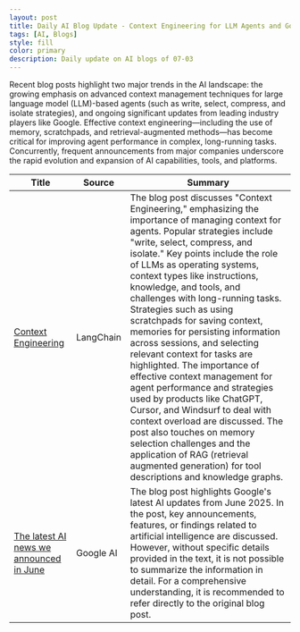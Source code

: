 ```yaml
---
layout: post
title: Daily AI Blog Update - Context Engineering for LLM Agents and Google's Latest AI Developments
tags: [AI, Blogs]
style: fill
color: primary
description: Daily update on AI blogs of 07-03
---
```


Recent blog posts highlight two major trends in the AI landscape: the growing emphasis on advanced context management techniques for large language model (LLM)-based agents (such as write, select, compress, and isolate strategies), and ongoing significant updates from leading industry players like Google. Effective context engineering—including the use of memory, scratchpads, and retrieval-augmented methods—has become critical for improving agent performance in complex, long-running tasks. Concurrently, frequent announcements from major companies underscore the rapid evolution and expansion of AI capabilities, tools, and platforms.

| Title | Source | Summary |
|---|---|---|
| [Context Engineering](https://blog.langchain.com/context-engineering-for-agents/) | LangChain | The blog post discusses "Context Engineering," emphasizing the importance of managing context for agents. Popular strategies include "write, select, compress, and isolate." Key points include the role of LLMs as operating systems, context types like instructions, knowledge, and tools, and challenges with long-running tasks. Strategies such as using scratchpads for saving context, memories for persisting information across sessions, and selecting relevant context for tasks are highlighted. The importance of effective context management for agent performance and strategies used by products like ChatGPT, Cursor, and Windsurf to deal with context overload are discussed. The post also touches on memory selection challenges and the application of RAG (retrieval augmented generation) for tool descriptions and knowledge graphs. |
| [The latest AI news we announced in June](https://blog.google/technology/ai/google-ai-updates-june-2025/) | Google AI | The blog post highlights Google's latest AI updates from June 2025. In the post, key announcements, features, or findings related to artificial intelligence are discussed. However, without specific details provided in the text, it is not possible to summarize the information in detail. For a comprehensive understanding, it is recommended to refer directly to the original blog post. |